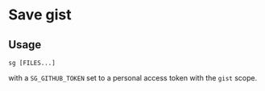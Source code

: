 # Save gist

## Usage
```
sg [FILES...]
```

with a `SG_GITHUB_TOKEN` set to a personal access token with the `gist` scope.
